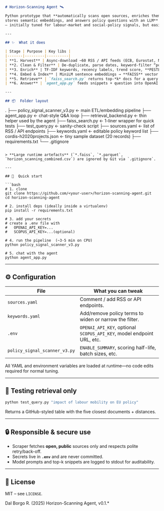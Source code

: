 ```markdown
# Horizon-Scanning Agent 🛰️  

Python prototype that **automatically scans open sources, enriches them with NLP,
stores semantic embeddings, and answers policy questions with an LLM**  
– initially tuned for labour-market and social-policy signals, but easily retargeted.

---

## ✨  What it does

| Stage | Purpose | Key libs |
|-------|---------|----------|
| **1. Harvest** | Async-download ~60 RSS / API feeds (ECB, Eurostat, NYT, Scopus, OpenAIRE, CORDIS, …) | `httpx`, `feedparser`, `xml.etree`, `tenacity` |
| **2. Clean & Filter** | De-duplicate, parse dates, keyword-filter “policy” terms | `pandas`, `re` |
| **3. Enrich** | TF-IDF keywords, recency labels, trend score, **PESTLE** zero-shot tags | `scikit-learn`, `transformers` |
| **4. Embed & Index** | MiniLM sentence embeddings → **FAISS** vector index (+ metadata parquet) | `sentence-transformers`, `faiss-cpu` |
| **5. Retrieve** | `faiss_search.py` returns top-*k* docs for a query |  |
| **6. Answer** | `agent_app.py` feeds snippets + question into OpenAI GPT-4o (or any compatible endpoint) | `openai` |

---

## 📦  Folder layout

```

.
├── policy\_signal\_scanner\_v3.py   ← main ETL/embedding pipeline
├── agent\_app.py                  ← chat-style Q\&A loop
├── retrieval\_backend.py          ← thin helper used by the agent
├── faiss\_search.py               ← 1-liner wrapper for quick tests
├── test\_query.py                 ← sanity-check script
├── sources.yaml                  ← list of RSS / API endpoints
├── keywords.yaml                 ← editable policy keyword list
├── cordis-h2020projects.json     ← tiny sample dataset (20 records)
├── requirements.txt
└── .gitignore

```

> **Large runtime artefacts** (`*.faiss`, `*.parquet`, `horizon_scanning_combined.csv`) are ignored by Git via `.gitignore`.

---

## 🚀  Quick start

```bash
# 1. clone
git clone https://github.com/<your-user>/horizon-scanning-agent.git
cd horizon-scanning-agent

# 2. install deps (ideally inside a virtualenv)
pip install -r requirements.txt

# 3. add your secrets
# create a .env file with
#   OPENAI_API_KEY=...
#   SCOPUS_API_KEY=...(optional)

# 4. run the pipeline  (~3-5 min on CPU)
python policy_signal_scanner_v3.py

# 5. chat with the agent
python agent_app.py
```

---

## ⚙️  Configuration

| File                          | What you can tweak                                                    |
| ----------------------------- | --------------------------------------------------------------------- |
| `sources.yaml`                | Comment / add RSS or API endpoints.                                   |
| `keywords.yaml`               | Add/remove policy terms to widen or narrow the filter.                |
| `.env`                        | `OPENAI_API_KEY`, optional `SCOPUS_API_KEY`, model endpoint URL, etc. |
| `policy_signal_scanner_v3.py` | `ENABLE_SUMMARY`, scoring half-life, batch sizes, etc.                |

All YAML and environment variables are loaded at runtime—no code edits required for normal tuning.

---

## 🧐  Testing retrieval only

```bash
python test_query.py "impact of labour mobility on EU policy"
```

Returns a GitHub-styled table with the five closest documents + distances.

---

## 🔒  Responsible & secure use

* Scraper fetches **open, public** sources only and respects polite retry/back-off.
* Secrets live in **`.env`** and are never committed.
* Model prompts and top-k snippets are logged to stdout for auditability.

---

## 📝  License

MIT – see `LICENSE`.

Dal Borgo R. (2025) Horizon-Scanning Agent, v0.1.*

```
